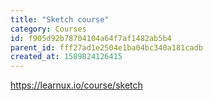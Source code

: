 ```yaml
---
title: "Sketch course"
category: Courses
id: f905d92b78704104a64f7af1482ab5b4
parent_id: fff27ad1e2504e1ba04bc340a181cadb
created_at: 1589824126415
---
```


https://learnux.io/course/sketch
                